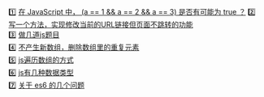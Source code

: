:one: [在 JavaScript 中， (a == 1 && a == 2 && a == 3) 是否有可能为 true ？](https://github.com/Eveveen/fe-study/blob/master/js/01.equal.js) 
:two: [写一个方法，实现修改当前的URL链接但页面不跳转的功能](https://github.com/Eveveen/fe-study/blob/master/js/02.url.js)   
:three: [做几道js题目](https://github.com/Eveveen/fe-study/blob/master/js/03.question.js)   
:four: [不产生新数组，删除数组里的重复元素](https://github.com/Eveveen/fe-study/blob/master/js/04.removeDuplicates.js)  
:five: [js遍历数组的方式](https://github.com/Eveveen/fe-study/blob/master/js/05.array.md)   
:six: [js有几种数据类型](https://github.com/Eveveen/fe-study/blob/master/js/06.dataType.md)   
:seven: [关于 es6 的几个问题](https://github.com/Eveveen/fe-study/blob/master/js/07.es6-1.md)  